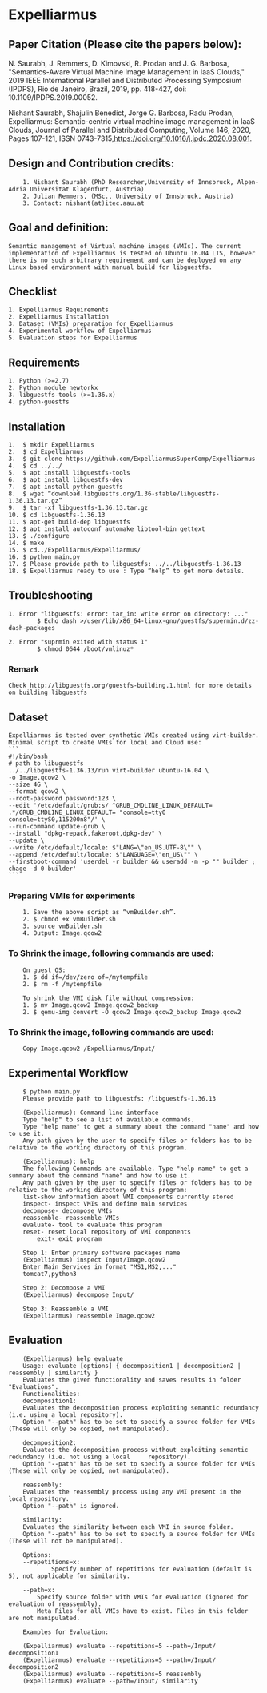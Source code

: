 # Expelliarmus

## Paper Citation (Please cite the papers below):
N. Saurabh, J. Remmers, D. Kimovski, R. Prodan and J. G. Barbosa, "Semantics-Aware Virtual Machine Image Management in IaaS Clouds," 2019 IEEE 		   International Parallel and Distributed Processing Symposium (IPDPS), Rio de Janeiro, Brazil, 2019, pp. 418-427, doi: 10.1109/IPDPS.2019.00052.

Nishant Saurabh, Shajulin Benedict, Jorge G. Barbosa, Radu Prodan, Expelliarmus: Semantic-centric virtual machine image management in IaaS Clouds, 		Journal of Parallel and Distributed Computing, Volume 146, 2020, Pages 107-121, ISSN 0743-7315,https://doi.org/10.1016/j.jpdc.2020.08.001.
	

## Design and Contribution credits:
        1. Nishant Saurabh (PhD Researcher,University of Innsbruck, Alpen-Adria Universitat Klagenfurt, Austria)
        2. Julian Remmers, (MSc., University of Innsbruck, Austria)
        3. Contact: nishant(at)itec.aau.at

## Goal and definition:
	Semantic management of Virtual machine images (VMIs). The current implementation of Expelliarmus is tested on Ubuntu 16.04 LTS, however there is no such arbitrary requirement and can be deployed on any Linux based environment with manual build for libguestfs.

## Checklist
 	1. Expelliarmus Requirements
  	2. Expelliarmus Installation
  	3. Dataset (VMIs) preparation for Expelliarmus
  	4. Experimental workflow of Expelliarmus
	5. Evaluation steps for Expelliarmus


## Requirements
  	1. Python (>=2.7)
  	2. Python module newtorkx
  	3. libguestfs-tools (>=1.36.x)
  	4. python-guestfs
 
## Installation
  	1.  $ mkdir Expelliarmus
  	2.  $ cd Expelliarmus
  	3.  $ git clone https://github.com/ExpelliarmusSuperComp/Expelliarmus
  	4.  $ cd ../../
  	5.  $ apt install libguestfs-tools
  	6.  $ apt install libguestfs-dev
  	7.  $ apt install python-guestfs
  	8.  $ wget “download.libguestfs.org/1.36-stable/libguestfs-1.36.13.tar.gz”
  	9.  $ tar -xf libguestfs-1.36.13.tar.gz
  	10. $ cd libguestfs-1.36.13
  	11. $ apt-get build-dep libguestfs
  	12. $ apt install autoconf automake libtool-bin gettext
  	13. $ ./configure
  	14. $ make
  	15. $ cd../Expelliarmus/Expelliarmus/
  	16. $ python main.py
  	17. $ Please provide path to libguestfs: ../../libguestfs-1.36.13
  	18. $ Expelliarmus ready to use : Type “help” to get more details.

## Troubleshooting
     
   	1. Error "libguestfs: error: tar_in: write error on directory: ..."	
      		$ Echo dash >/user/lib/x86_64-linux-gnu/guestfs/supermin.d/zz-dash-packages
     
   	2. Error "suprmin exited with status 1"	
      		$ chmod 0644 /boot/vmlinuz*
    
### Remark
	Check http://libguestfs.org/guestfs-building.1.html for more details on building libguestfs

## Dataset
	Expelliarmus is tested over synthetic VMIs created using virt-builder. Minimal script to create VMIs for local and Cloud use:
	```
	#!/bin/bash
	# path to libuguestfs
	../../libguestfs-1.36.13/run virt-builder ubuntu-16.04 \
	-o Image.qcow2 \
	--size 4G \
	--format qcow2 \
	--root-password password:123 \
	--edit '/etc/default/grub:s/ ^GRUB_CMDLINE_LINUX_DEFAULT= .*/GRUB_CMDLINE_LINUX_DEFAULT= "console=tty0 		console=ttyS0,115200n8"/' \
	--run-command update-grub \
	--install "dpkg-repack,fakeroot,dpkg-dev" \
	--update \
	--write /etc/default/locale: $"LANG=\"en_US.UTF-8\"" \
	--append /etc/default/locale: $"LANGUAGE=\"en_US\"" \
	--firstboot-command 'userdel -r builder && useradd -m -p "" builder ; chage -d 0 builder' 
	```
### Preparing VMIs for experiments
    	1. Save the above script as “vmBuilder.sh”. 
    	2. $ chmod +x vmBuilder.sh
    	3. source vmBuilder.sh
    	4. Output: Image.qcow2

### To Shrink the image, following commands are used:
    	On guest OS:
    	1. $ dd if=/dev/zero of=/mytempfile
    	2. $ rm -f /mytempfile
    
    	To shrink the VMI disk file without compression:
    	1. $ mv Image.qcow2 Image.qcow2_backup
    	2. $ qemu-img convert -O qcow2 Image.qcow2_backup Image.qcow2
  
### To Shrink the image, following commands are used:
    	Copy Image.qcow2 /Expelliarmus/Input/

## Experimental Workflow

    	$ python main.py 
    	Please provide path to libguestfs: /libguestfs-1.36.13 
    
    	(Expelliarmus): Command line interface 
    	Type "help" to see a list of available commands. 
    	Type "help name" to get a summary about the command "name" and how to use it. 
    	Any path given by the user to specify files or folders has to be relative to the working directory of this program.
    
    	(Expelliarmus): help
    	The following Commands are available. Type "help name" to get a summary about the command "name" and how to use it.
    	Any path given by the user to specify files or folders has to be relative to the working directory of this program:
		list-show information about VMI components currently stored
		inspect- inspect VMIs and define main services
		decompose- decompose VMIs
		reassemble- reassemble VMIs
		evaluate- tool to evaluate this program
		reset- reset local repository of VMI components
        	exit- exit program
    
     	Step 1: Enter primary software packages name
     	(Expelliarmus) inspect Input/Image.qcow2
      	Enter Main Services in format "MS1,MS2,..."
      	tomcat7,python3
	      
     	Step 2: Decompose a VMI
     	(Expelliarmus) decompose Input/
     
     	Step 3: Reassemble a VMI
     	(Expelliarmus) reassemble Image.qcow2
     
     
 ## Evaluation
 
    	(Expelliarmus) help evaluate
    	Usage: evaluate [options] { decomposition1 | decomposition2 | reassembly | similarity }
    	Evaluates the given functionality and saves results in folder "Evaluations".
    	Functionalities:
    	decomposition1:
    	Evaluates the decomposition process exploiting semantic redundancy (i.e. using a local repository).
    	Option "--path" has to be set to specify a source folder for VMIs (These will only be copied, not manipulated).
    
    	decomposition2:
    	Evaluates the decomposition process without exploiting semantic redundancy (i.e. not using a local     repository).
    	Option "--path" has to be set to specify a source folder for VMIs (These will only be copied, not manipulated).

    	reassembly:
    	Evaluates the reassembly process using any VMI present in the local repository.
    	Option "--path" is ignored.
	
    	similarity:
    	Evaluates the similarity between each VMI in source folder.
    	Option "--path" has to be set to specify a source folder for VMIs (These will not be manipulated).

    	Options:
		--repetitions=x:
        		Specify number of repetitions for evaluation (default is 5), not applicable for similarity.

		--path=x:
     		Specify source folder with VMIs for evaluation (ignored for evaluation of reassembly).
			Meta Files for all VMIs have to exist. Files in this folder are not manipulated.
	
    	Examples for Evaluation:
    
    	(Expelliarmus) evaluate --repetitions=5 --path=/Input/ decomposition1
    	(Expelliarmus) evaluate --repetitions=5 --path=/Input/ decomposition2
    	(Expelliarmus) evaluate --repetitions=5 reassembly
    	(Expelliarmus) evaluate --path=/Input/ similarity
    
    




